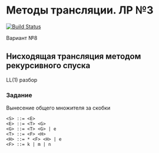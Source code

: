 # Методы трансляции. ЛР №3

[![Build Status](https://travis-ci.org/z8432k/feodorov-translation-lab3.svg?branch=master)](https://travis-ci.org/z8432k/feodorov-translation-lab3)

Вариант №8

## Нисходящая трансляция методом рекурсивного спуска

LL(1) разбор

### Задание

Вынесение общего множителя за скобки

```ebnf
<S> ::= <E>
<E> ::= <T> <G>
<G> ::= <T> <G> | e
<T> ::= <F> <H>
<H> ::= * <F> <H> | e
<F> ::= k | m | n
```
